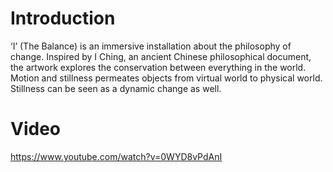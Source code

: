 # Introduction
‘I’ (The Balance) is an immersive installation about the philosophy of change. Inspired by I Ching, an ancient Chinese philosophical document, the artwork explores the conservation between everything in the world. Motion and stillness permeates objects from virtual world to physical world. Stillness can be seen as a dynamic change as well.

# Video
https://www.youtube.com/watch?v=0WYD8vPdAnI

